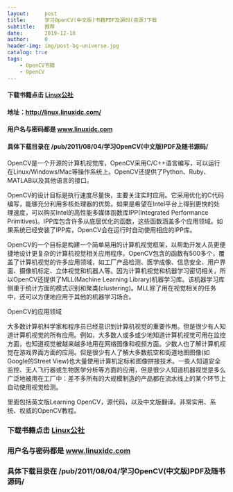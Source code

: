 ```yaml
---
layout:     post
title:      学习OpenCV(中文版)书籍PDF及源码(资源)下载
subtitle:   推荐
date:       2019-12-18
author:     0
header-img: img/post-bg-universe.jpg
catalog: true
tags:
    - OpenCV书籍
    - OpenCV
---
```



#### 下载书籍点击 [Linux公社](http://linux.linuxidc.com/  )
 
#### 地址：http://linux.linuxidc.com/
#### 用户名与密码都是 www.linuxidc.com
 
#### 具体下载目录在 /pub/2011/08/04/学习OpenCV(中文版)PDF及随书源码/

OpenCV是一个开源的计算机视觉库，OpenCV采用C/C++语言编写，可以运行在Linux/Windows/Mac等操作系统上。OpenCV还提供了Python、Ruby、MATLAB以及其他语言的接口。

OpenCV的设计目标是执行速度尽量快，主要关注实时应用。它采用优化的C代码编写，能够充分利用多核处理器的优势。如果是希望在Intel平台上得到更快的处理速度，可以购买Intel的高性能多媒体函数库IPP(Integrated Performance Primitives)。IPP库包含许多从底层优化的函数，这些函数涵盖多个应用领域。如果系统已经安装了IPP库，OpenCV会在运行时自动使用相应的IPP库。

OpenCV的一个目标是构建一个简单易用的计算机视觉框架，以帮助开发人员更便捷地设计更复杂的计算机视觉相关应用程序。OpenCV包含的函数有500多个，覆盖了计算机视觉的许多应用领域，如工厂产品检测、医学成像、信息安全、用户界面、摄像机标定、立体视觉和机器人等。因为计算机视觉和机器学习密切相关，所以OpenCV还提供了MLL(Machine Learning Library)机器学习库。该机器学习库侧重于统计方面的模式识别和聚类(clustering)。MLL除了用在视觉相关的任务中，还可以方便地应用于其他的机器学习场合。

OpenCV的应用领域

大多数计算机科学家和程序员已经意识到计算机视觉的重要作用。但是很少有人知道计算机视觉的所有应用。例如，大多数人或多或少地知道计算机视觉可用在监控方面，也知道视觉被越来越多地用在网络图像和视频方面。少数人也了解计算机视觉在游戏界面方面的应用。但是很少有人了解大多数航空和街道地图图像(如Google的Street View)也大量使用计算机定标和图像拼接技术。一些人知道安全监控、无人飞行器或生物医学分析等方面的应用，但是很少人知道机器视觉是多么广泛地被用在工厂中：差不多所有的大规模制造的产品都在流水线上的某个环节上自动使用视觉检测。


里面包括英文版Learning OpenCV，源代码，以及中文版翻译。非常实用、系统、权威的OpenCV教程。    
 
### 下载书籍点击 [Linux公社](http://linux.linuxidc.com/  )
 
 
### 用户名与密码都是 www.linuxidc.com
 
### 具体下载目录在 /pub/2011/08/04/学习OpenCV(中文版)PDF及随书源码/
